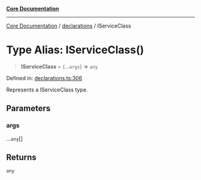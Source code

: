 [**Core Documentation**](../../README.md)

***

[Core Documentation](../../README.md) / [declarations](../README.md) / IServiceClass

# Type Alias: IServiceClass()

> **IServiceClass** = (...`args`) => `any`

Defined in: [declarations.ts:306](https://github.com/stonemjs/core/blob/e2200da501349da1fec304d821c002bb6d055b61/src/declarations.ts#L306)

Represents a IServiceClass type.

## Parameters

### args

...`any`[]

## Returns

`any`
